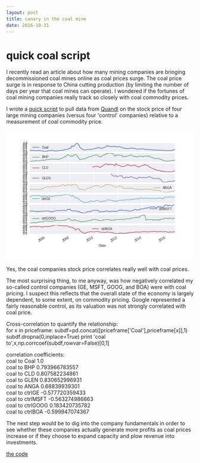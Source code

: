 ```yaml
---
layout: post
title: canary in the coal mine
date: 2016-10-31
---
```

# quick coal script

I recently read an article about how many mining companies are bringing decommissioned coal mines online as coal prices surge.  The coal price surge is in response to China cutting production (by limiting the number of days per year that coal mines can operate).  I wondered if the fortunes of coal mining companies really track so closely with coal commodity prices.  

I wrote a [quick script](https://github.com/ajtrexler/coal/blob/master/coal.py) to pull data from [Quandl](www.quandl.com) on the stock price of four large mining companies (versus four 'control' companies) relative to a measurement of coal commodity price.

![figure1](https://raw.githubusercontent.com/ajtrexler/coal/master/figure1.png)

Yes, the coal companies stock price correlates really well with coal prices.

The most surprising thing, to me anyway, was how negatively correlated my so-called control companies (GE, MSFT, GOOG, and BOA) were with coal pricing.  I suspect this reflects that the overall state of the economy is largely dependent, to some extent, on commodity pricing.  Google represented a fairly reasonable control, as its valuation was not strongly correlated with coal price.  

Cross-correlation to quantify the relationship:  
    for x in priceframe:
      subdf=pd.concat([priceframe['Coal'],priceframe[x]],1)
      subdf.dropna(0,inplace=True)
      print 'coal to',x,np.corrcoef(subdf,rowvar=False)[0,1]

correlation coefficients:  
coal to Coal 1.0  
coal to BHP 0.793966783557  
coal to CLD 0.807582234861  
coal to GLEN 0.830652996931  
coal to ANGA 0.68839939301  
coal to ctrlGE -0.577720359433  
coal to ctrlMSFT -0.563274986663  
coal to ctrlGOOG 0.183420735782  
coal to ctrlBOA -0.599947074367

The next step would be to dig into the company fundamentals in order to see whether these companies actually generate more profits as coal prices increase or if they choose to expand capacity and plow revenue into investments.

[the code](https://github.com/ajtrexler/coal/blob/master/coal.py)
